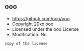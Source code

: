 ## ooo
- https://github.com/ooo/ooo
- Copyright 20xx ooo
- Licensed under the ooo License
- Modification: No

```
copy of the license 
```

